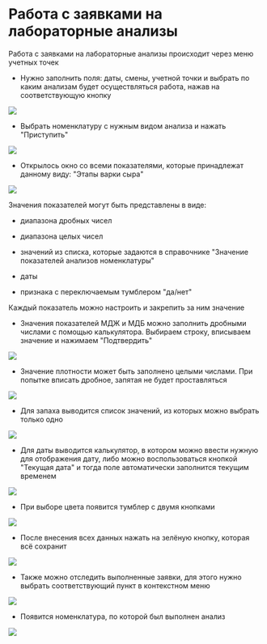# Работа с заявками на лабораторные анализы


Работа с заявками на лабораторные анализы происходит через меню учетных точек


- Нужно заполнить поля: даты, смены, учетной точки и выбрать по каким анализам будет осуществляться работа, нажав на соответствующую кнопку

![](LaboratoryAnalysisRequests.assets/1.png)

- Выбрать номенклатуру с нужным видом анализа и нажать "Приступить"

![](LaboratoryAnalysisRequests.assets/2.png)

- Открылось окно со всеми показателями, которые принадлежат данному виду: "Этапы варки сыра"

![](LaboratoryAnalysisRequests.assets/3.png)

Значения показателей могут быть представлены в виде:

  - диапазона дробных чисел

  - диапазона целых чисел

  - значений из списка, которые задаются в справочнике "Значение показателей анализов номенклатуры"

  - даты

  - признака с переключаемым тумблером "да/нет"

Каждый показатель можно настроить и закрепить за ним значение

- Значения показателей МДЖ и МДБ можно заполнить дробными числами с помощью калькулятора.
Выбираем строку, вписываем значение и нажимаем "Подтвердить"

![](LaboratoryAnalysisRequests.assets/4.png)

- Значение плотности может быть заполнено целыми числами. При попытке вписать дробное, запятая не будет проставляться

![](LaboratoryAnalysisRequests.assets/5.png)

- Для запаха выводится список значений, из которых можно выбрать только одно

![](LaboratoryAnalysisRequests.assets/6.png)

- Для даты выводится калькулятор, в котором можно ввести нужную для отображения дату, либо можно воспользоваться 
кнопкой "Текущая дата" и тогда поле автоматически заполнится текущим временем

![](LaboratoryAnalysisRequests.assets/7.png)

- При выборе цвета появится тумблер с двумя кнопками

![](LaboratoryAnalysisRequests.assets/8.png)

- После внесения всех данных нажать на зелёную кнопку, которая всё сохранит

![](LaboratoryAnalysisRequests.assets/9.png)

- Также можно отследить выполненные заявки, для этого нужно выбрать соответствующий пункт в контекстном меню

![](LaboratoryAnalysisRequests.assets/10.png)


- Появится номенклатура, по которой был выполнен анализ

![](LaboratoryAnalysisRequests.assets/11.png)